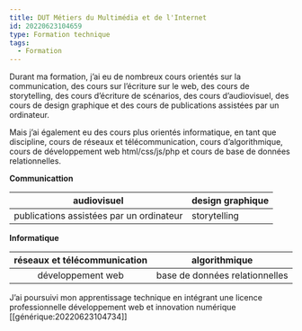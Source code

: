 ```yaml
---
title: DUT Métiers du Multimédia et de l'Internet
id: 20220623104659
type: Formation technique
tags:
  - Formation
---
```


Durant ma formation, j’ai eu de nombreux cours orientés sur la communication, des cours sur l’écriture sur le web, des cours de storytelling, des cours d’écriture de scénarios, des cours d’audiovisuel, des cours de design graphique et des cours de publications assistées par un ordinateur. 

Mais j’ai également eu des cours plus orientés informatique, en tant que discipline, cours de réseaux et télécommunication, cours d’algorithmique, cours de développement web html/css/js/php et cours de base de données relationnelles.



**Communicattion**

| audiovisuel                              | design graphique |
|:----------------------------------------:|------------------|
| publications assistées par un ordinateur | storytelling     |


**Informatique** 
     
| réseaux et télécommunication | algorithmique                  |
|:----------------------------:|--------------------------------|
| développement web            | base de données relationnelles |


J’ai poursuivi mon apprentissage technique en intégrant une licence professionnelle développement web et innovation numérique  [[générique:20220623104734]]


